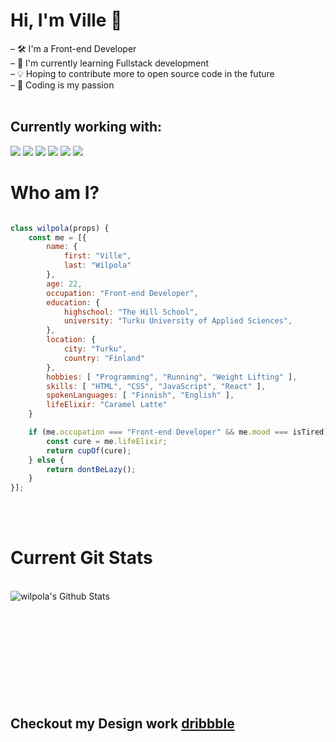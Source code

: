 # Hi, I'm Ville 👋

– 🛠 I'm a Front-end Developer <br/>
– 📖 I'm currently learning Fullstack development <br/>
– 💡 Hoping to contribute more to open source code in the future <br/>
– 🧬 Coding is my passion 
<br/>
<br/>

## Currently working with:
<img src="https://img.shields.io/badge/HTML5-E34F26?style=for-the-badge&logo=html5&logoColor=white"> <img src="https://img.shields.io/badge/CSS3-1572B6?style=for-the-badge&logo=css3&logoColor=white"> <img src="https://img.shields.io/badge/JavaScript-F7DF1E?style=for-the-badge&logo=javascript&logoColor=black"> <img src="https://img.shields.io/badge/React-20232A?style=for-the-badge&logo=react&logoColor=61DAFB"> <img src="https://img.shields.io/badge/Sass-CC6699?style=for-the-badge&logo=sass&logoColor=white"> <img src="https://img.shields.io/badge/Node.js-43853D?style=for-the-badge&logo=node.js&logoColor=white">

# Who am I?

```js

class wilpola(props) {
    const me = [{
        name: {
            first: "Ville",
            last: "Wilpola"
        },
        age: 22,
        occupation: "Front-end Developer",
        education: {
            highschool: "The Hill School",
            university: "Turku University of Applied Sciences",
        },
        location: {
            city: "Turku",
            country: "Finland"
        },
        hobbies: [ "Programming", "Running", "Weight Lifting" ],
        skills: [ "HTML", "CSS", "JavaScript", "React" ],
        spokenLanguages: [ "Finnish", "English" ],
        lifeElixir: "Caramel Latte"
    }

    if (me.occupation === "Front-end Developer" && me.mood === isTired) {
        const cure = me.lifeElixir;
        return cupOf(cure);
    } else {
        return dontBeLazy();
    }
}];

```
<br/>
<br />

# Current Git Stats
<br />
<img align="left" alt="wilpola's Github Stats" src="https://github-readme-stats.vercel.app/api?username=wilpola&show_icons=true&count_private=true&hide_border=true&theme=buefy" />

<br/>
<br>
<!-- 
[![Top Langs](https://github-readme-stats.vercel.app/api/top-langs/?username=wilpola&layout=compact&langs_count=8)](https://github.com/wilpola/github-readme-stats) -->



<br/>
<br/>
<br/>
<br/>
<br/>
<br/>
<br/>
<br/>

## Checkout my Design work [dribbble](https://www.dribbble.com/wilpola/ "Follow the link")

